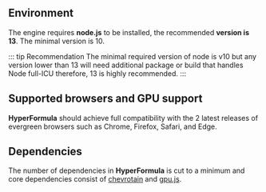 ## Environment 

The engine requires **node.js** to be installed, the recommended **version is 13**. The minimal version is 10.

::: tip Recommendation
The minimal required version of node is v10 but any version lower than 13 will need additional package or build that handles Node full-ICU therefore, 13 is highly recommended.
:::

## Supported browsers and GPU support

**HyperFormula** should achieve full compatibility with the 2 latest releases of evergreen browsers such as Chrome, Firefox, Safari, and Edge.


## Dependencies

The number of dependencies in **HyperFormula** is cut to a minimum and core dependencies consist of [chevrotain](https://sap.github.io/chevrotain/docs/) and [gpu.js](https://gpu.rocks/).

